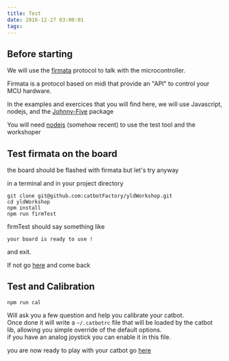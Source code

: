 ```yaml
---
title: Test
date: 2016-12-27 03:00:01
tags:
---
```


## Before starting

We will use the [firmata][1] protocol to talk with the microcontroller.

Firmata is a protocol based on midi that provide an "API" to control your MCU hardware.

In the examples and exercices that you will find here, we will use Javascript, nodejs, and the [Johnny-Five][2] package

You will need [nodejs][3] (somehow recent) to use the test tool and the workshoper 

## Test firmata on the board

the board should be flashed with firmata but let's try anyway

in a terminal and in your project directory

```
git clone git@github.com:catbotFactory/yldWorkshop.git
cd yldWorkshop
npm install
npm run firmTest
```

firmTest should say something like 
```
your board is ready to use !
```
and exit.

If not go [here][4] and come back

## Test and Calibration

```
npm run cal
```

Will ask you a few question and help you calibrate your catbot.  
Once done it will write a ```~/.catbotrc``` file that will be loaded by the catbot lib, allowing you simple override of the default options.  
if you have an analog joystick you can enable it in this file.

you are now ready to play with your catbot go [here][5] 

[1]:https://github.com/firmata/protocol
[2]:https://johnny-five.io
[3]:https://nodejs.org/en/
[4]:/troubleshooting#Firmata
[5]:/lasercat
